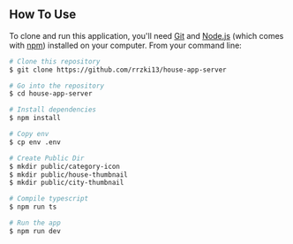 ## How To Use

To clone and run this application, you'll need [Git](https://git-scm.com) and [Node.js](https://nodejs.org/en/download/) (which comes with [npm](http://npmjs.com)) installed on your computer. From your command line:

```bash
# Clone this repository
$ git clone https://github.com/rrzki13/house-app-server

# Go into the repository
$ cd house-app-server

# Install dependencies
$ npm install

# Copy env
$ cp env .env

# Create Public Dir
$ mkdir public/category-icon
$ mkdir public/house-thumbnail
$ mkdir public/city-thumbnail

# Compile typescript
$ npm run ts

# Run the app
$ npm run dev
```